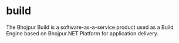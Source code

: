 # build
The Bhojpur Build is a software-as-a-service product used as a Build Engine based on Bhojpur.NET Platform for application delivery.

